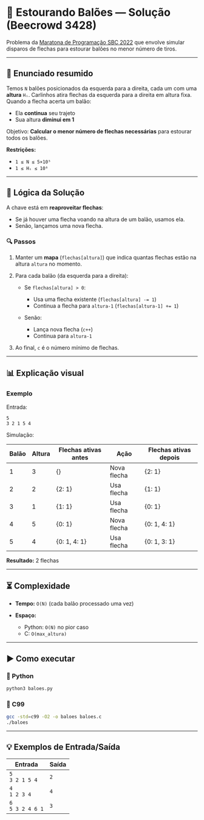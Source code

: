 # 🎯 Estourando Balões — Solução (Beecrowd 3428)

Problema da [Maratona de Programação SBC 2022](https://www.beecrowd.com.br/judge/pt/problems/view/3428) que envolve simular disparos de flechas para estourar balões no menor número de tiros.

---

## 📜 Enunciado resumido

Temos `N` balões posicionados da esquerda para a direita, cada um com uma **altura** `Hᵢ`.
Carlinhos atira flechas da esquerda para a direita em altura fixa.
Quando a flecha acerta um balão:

* Ela **continua** seu trajeto
* Sua altura **diminui em 1**

Objetivo: **Calcular o menor número de flechas necessárias** para estourar todos os balões.

**Restrições:**

* `1 ≤ N ≤ 5×10⁵`
* `1 ≤ Hᵢ ≤ 10⁶`

---

## 🧠 Lógica da Solução

A chave está em **reaproveitar flechas**:

* Se já houver uma flecha voando na altura de um balão, usamos ela.
* Senão, lançamos uma nova flecha.

### 🔍 Passos

1. Manter um **mapa** (`flechas[altura]`) que indica quantas flechas estão na altura `altura` no momento.
2. Para cada balão (da esquerda para a direita):

   * Se `flechas[altura] > 0`:

     * Usa uma flecha existente (`flechas[altura] -= 1`)
     * Continua a flecha para `altura-1` (`flechas[altura-1] += 1`)
   * Senão:

     * Lança nova flecha (`c++`)
     * Continua para `altura-1`
3. Ao final, `c` é o número mínimo de flechas.

---

## 📊 Explicação visual

### Exemplo

Entrada:

```
5
3 2 1 5 4
```

Simulação:

| Balão | Altura | Flechas ativas antes | Ação        | Flechas ativas depois |
| ----- | ------ | -------------------- | ----------- | --------------------- |
| 1     | 3      | {}                   | Nova flecha | {2: 1}                |
| 2     | 2      | {2: 1}               | Usa flecha  | {1: 1}                |
| 3     | 1      | {1: 1}               | Usa flecha  | {0: 1}                |
| 4     | 5      | {0: 1}               | Nova flecha | {0: 1, 4: 1}          |
| 5     | 4      | {0: 1, 4: 1}         | Usa flecha  | {0: 1, 3: 1}          |

**Resultado:** 2 flechas

---

## ⏳ Complexidade

* **Tempo:** `O(N)` (cada balão processado uma vez)
* **Espaço:**

  * Python: `O(N)` no pior caso
  * C: `O(max_altura)`

---

## ▶️ Como executar

### 🐍 Python

```bash
python3 baloes.py
```

### 📘 C99

```bash
gcc -std=c99 -O2 -o baloes baloes.c
./baloes
```

---

## 💡 Exemplos de Entrada/Saída

| Entrada              | Saída |
| -------------------- | ----- |
| `5`<br>`3 2 1 5 4`   | `2`   |
| `4`<br>`1 2 3 4`     | `4`   |
| `6`<br>`5 3 2 4 6 1` | `3`   |